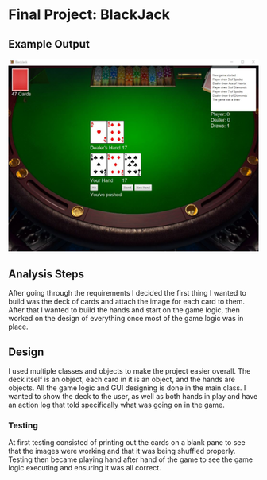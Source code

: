 # Final Project: BlackJack

## Example Output

![Sample Output](README.JPG)

## Analysis Steps

After going through the requirements I decided the first thing I wanted to build was the deck of cards and attach the image for each card to them. After that I wanted to build the hands and start on the game logic, then worked on the design of everything once most of the game logic was in place.

## Design 

I used multiple classes and objects to make the project easier overall. The deck itself is an object, each card in it is an object, and the hands are objects. All the game logic and GUI designing is done in the main class. I wanted to show the deck to the user, as well as both hands in play and have an action log that told specifically what was going on in the game.

### Testing 

At first testing consisted of printing out the cards on a blank pane to see that the images were working and that it was being shuffled properly. Testing then became playing hand after hand of the game to see the game logic executing and ensuring it was all correct.
